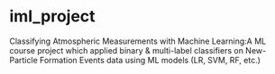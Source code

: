 # iml_project
Classifying Atmospheric Measurements with Machine Learning:A ML course project which applied binary &amp; multi-label classifiers on New-Particle Formation Events data using ML models (LR, SVM, RF, etc.)
